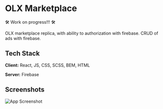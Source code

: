 # OLX Marketplace

:hammer_and_wrench: Work on progress!!! :hammer_and_wrench:

OLX marketplace replica, with ability to authorization with firebase.
CRUD of ads with firebase.

## Tech Stack

**Client:** React, JS, CSS, SCSS, BEM, HTML

**Server:** Firebase

## Screenshots

![App Screenshot](https://paste.pics/2340ec3a51660ff8b7d2cb37cf27182e)
